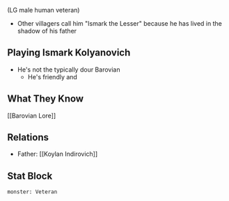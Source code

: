(LG male human veteran)
- Other villagers call him "Ismark the Lesser" because he has lived in the shadow of his father
## Playing Ismark Kolyanovich
- He's not the typically dour Barovian
	- He's friendly and 

## What They Know
[[Barovian Lore]]
## Relations
- Father: [[Koylan Indirovich]]
## Stat Block

```statblock
monster: Veteran
```
